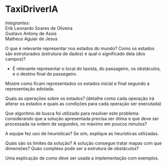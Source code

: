 # TaxiDriverIA
*Integrantes:*\
Erik Leonardo Soares de Oliveira\
Gustavo Antony de Assis\
Matheus Aguiar de Jesus


O que é relevante representar nos estados do mundo? Como os estados são estruturados (estrutura de dados) e qual o significado dela (dos campos)?
- É relevante representar o local do taxista, do passageiro, os obstáculos, e o destino final do passegeiro. 


Mostre como ficam representados os estados inicial e final segundo a representação adotada.



Quais as operações sobre os estados? (detalhe como cada operação irá alterar os estados e quais as condições para cada operação ser executada)



Que algoritmo de busca foi utilizado para resolver este problema considerando que a solução apresentada precisa ser ótima e que deve ser processada na ordem de segundos, no máximo em poucos minutos?


A equipe fez uso de heurísticas? Se sim, explique as heurísticas utilizadas.


Quais são os limites da solução? A solução consegue tratar mapas com que dimensões? Quão complexo pode ser a estrutura de obstáculos?


Uma explicação de como deve ser usada a implementação com exemplos.